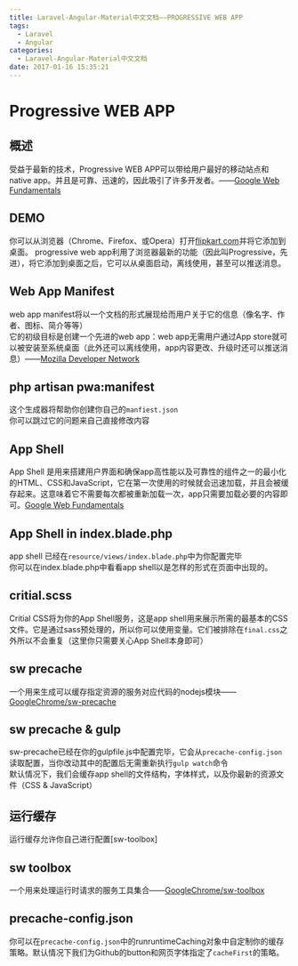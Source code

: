 ```yaml
---
title: Laravel-Angular-Material中文文档——PROGRESSIVE WEB APP
tags:
  - Laravel
  - Angular
categories:
  - Laravel-Angular-Material中文文档
date: 2017-01-16 15:35:21
---
```


# Progressive WEB APP
## 概述
受益于最新的技术，Progressive WEB APP可以带给用户最好的移动站点和native app。并且是可靠、迅速的，因此吸引了许多开发者。——[Google Web Fundamentals](https://developers.google.com/web/progressive-web-apps/)

<!--more-->
## DEMO
你可以从浏览器（Chrome、Firefox、或Opera）打开[flipkart.com](https://flipkart.com/)并将它添加到桌面。
progressive web app利用了浏览器最新的功能（因此叫Progressive，先进），将它添加到桌面之后，它可以从桌面启动，离线使用，甚至可以推送消息。

## Web App Manifest
web app manifest将以一个文档的形式展现给而用户关于它的信息（像名字、作者、图标、简介等等）  
它的初级目标是创建一个先进的web app：web app无需用户通过App store就可以被安装至系统桌面（此外还可以离线使用，app内容更改、升级时还可以推送消息）——[Mozilla Developer Network](https://developer.mozilla.org/en-US/docs/Web/Manifest)  

## php artisan pwa:manifest
这个生成器将帮助你创建你自己的`manfiest.json`  
你可以跳过它的问题来自己直接修改内容

## App Shell
App Shell 是用来搭建用户界面和确保app高性能以及可靠性的组件之一的最小化的HTML、CSS和JavaScript，它在第一次使用的时候就会迅速加载，并且会被缓存起来。这意味着它不需要每次都被重新加载一次，app只需要加载必要的内容即可。[Google Web Fundamentals](https://developers.google.com/web/fundamentals/getting-started/your-first-progressive-web-app/step-01?hl=en)

## App Shell in index.blade.php

app shell 已经在`resource/views/index.blade.php`中为你配置完毕  
你可以在index.blade.php中看看app shell以是怎样的形式在页面中出现的。

## critial.scss
Critial CSS将为你的App Shell服务，这是app shell用来展示所需的最基本的CSS文件。它是通过sass预处理的，所以你可以使用变量。它们被排除在`final.css`之外所以不会重复（这里你只需要关心App Shell本身即可）

## sw precache
一个用来生成可以缓存指定资源的服务对应代码的nodejs模块——[GoogleChrome/sw-precache](https://github.com/GoogleChrome/sw-precache)

## sw precache & gulp
sw-precache已经在你的gulpfile.js中配置完毕，它会从`precache-config.json`读取配置，当你改动其中的配置后无需重新执行`gulp watch`命令  
默认情况下，我们会缓存app shell的文件结构，字体样式，以及你最新的资源文件（CSS & JavaScript）

## 运行缓存
运行缓存允许你自己进行配置[sw-toolbox]

## sw toolbox
一个用来处理运行时请求的服务工具集合——[GoogleChrome/sw-toolbox](https://github.com/GoogleChrome/sw-toolbox)

## precache-config.json
你可以在`precache-config.json`中的runruntimeCaching对象中自定制你的缓存策略。默认情况下我们为Github的button和网页字体指定了`cacheFirst`的策略。
